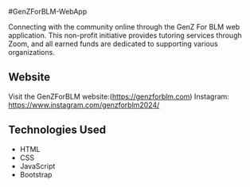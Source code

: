 #GenZForBLM-WebApp

Connecting with the community online through the GenZ For BLM web application. This non-profit initiative provides tutoring services through Zoom, and all earned funds are dedicated to supporting various organizations.

## Website
Visit the GenZForBLM website:(https://genzforblm.com)
Instagram: https://www.instagram.com/genzforblm2024/

## Technologies Used
- HTML
- CSS
- JavaScript
- Bootstrap


